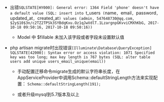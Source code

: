 * 出错`SQLSTATE[HY000]: General error: 1364 Field 'phone' doesn't have a default value (SQL: insert into `t_users` (`name`, `email`, `password`, `updated_at`, `created_at`) values (admin, 547648730@qq.com, $2y$10$3n/c2TZ2TPSk3SYBdqKxu.Oz1qJwVdlT.1LzargnpGKvviCMXhKbG, 2017-10-18 09:50:16, 2017-10-18 09:50:16))`

  - Model 中 $fillable 未加入该字段或者字段未设置默认值
  
* php artisan migrate时出现错误`[Illuminate\Database\QueryException]
                           SQLSTATE[42000]: Syntax error or access violation: 1071 Specified key was too long; max key length is 767 bytes (SQL: alter table users add unique users_email_unique(email))`
                           
  - 手动配置迁移命令migrate生成的默认字符串长度，在AppServiceProvider中调用Schema::defaultStringLength方法来实现配置：
   `Schema::defaultStringLength(191);`
   
  - 或者升级mysql到5.7版本及以上















